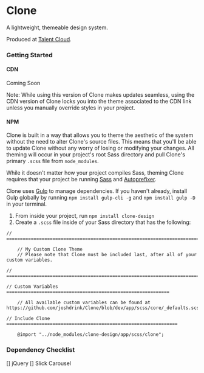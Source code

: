 # Clone

A lightweight, themeable design system.

Produced at [Talent Cloud](https://talent.canada.ca/).

### Getting Started


#### CDN

Coming Soon

Note: While using this version of Clone makes updates seamless, using the CDN version of Clone locks you into the theme associated to the CDN link unless you manually override styles in your project.

#### NPM

Clone is built in a way that allows you to theme the aesthetic of the system without the need to alter Clone's source files. This means that you'll be able to update Clone without any worry of losing or modifying your changes. All theming will occur in your project's root Sass directory and pull Clone's primary `.scss` file from `node_modules`.

While it doesn't matter how your project compiles Sass, theming Clone requires that your project be running [Sass](https://sass-lang.com/) and [Autoprefixer](https://github.com/postcss/autoprefixer).

Clone uses [Gulp](https://gulpjs.com/) to manage dependencies. If you haven't already, install Gulp globally by running `npm install gulp-cli -g` and `npm install gulp -D` in your terminal.

1. From inside your project, run `npm install clone-design`
2. Create a `.scss` file inside of your Sass directory that has the following:

```
// =============================================================================

    // My Custom Clone Theme
    // Please note that Clone must be included last, after all of your custom variables.

// =============================================================================

// Custom Variables ============================================================

    // All available custom variables can be found at https://github.com/joshdrink/Clone/blob/dev/app/scss/core/_defaults.scss

// Include Clone ===============================================================

    @import "../node_modules/clone-design/app/scss/clone";
```

### Dependency Checklist

[] jQuery
[] Slick Carousel
